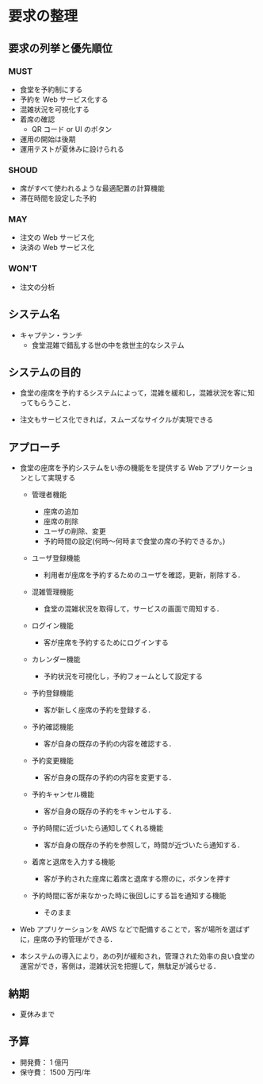 # 要求の整理

## 要求の列挙と優先順位

### MUST

- 食堂を予約制にする
- 予約を Web サービス化する
- 混雑状況を可視化する
- 着席の確認
  - QR コード or UI のボタン
- 運用の開始は後期
- 運用テストが夏休みに設けられる

### SHOUD

- 席がすべて使われるような最適配置の計算機能
- 滞在時間を設定した予約

### MAY

- 注文の Web サービス化
- 決済の Web サービス化

### WON'T

- 注文の分析

## システム名

- キャプテン・ランチ
  - 食堂混雑で錯乱する世の中を救世主的なシステム

## システムの目的

- 食堂の座席を予約するシステムによって，混雑を緩和し，混雑状況を客に知ってもらうこと．

- 注文もサービス化できれば，スムーズなサイクルが実現できる

## アプローチ

- 食堂の座席を予約システムをい赤の機能をを提供する Web アプリケーションとして実現する

  - 管理者機能

    - 座席の追加
    - 座席の削除
    - ユーザの削除、変更
    - 予約時間の設定(何時～何時まで食堂の席の予約できるか。)

  - ユーザ登録機能

    - 利用者が座席を予約するためのユーザを確認，更新，削除する．

  - 混雑管理機能

    - 食堂の混雑状況を取得して，サービスの画面で周知する．

  - ログイン機能

    - 客が座席を予約するためにログインする

  - カレンダー機能

    - 予約状況を可視化し，予約フォームとして設定する

  - 予約登録機能

    - 客が新しく座席の予約を登録する．

  - 予約確認機能

    - 客が自身の既存の予約の内容を確認する．

  - 予約変更機能

    - 客が自身の既存の予約の内容を変更する．

  - 予約キャンセル機能

    - 客が自身の既存の予約をキャンセルする．

  - 予約時間に近づいたら通知してくれる機能

    - 客が自身の既存の予約を参照して，時間が近づいたら通知する．

  - 着席と退席を入力する機能

    - 客が予約された座席に着席と退席する際のに，ボタンを押す

  - 予約時間に客が来なかった時に後回しにする旨を通知する機能
    - そのまま

- Web アプリケーションを AWS などで配備することで，客が場所を選ばずに，座席の予約管理ができる．
- 本システムの導入により，あの列が緩和され，管理された効率の良い食堂の運営ができ，客側は，混雑状況を把握して，無駄足が減らせる．

## 納期

- 夏休みまで

## 予算

- 開発費： 1 億円
- 保守費： 1500 万円/年
